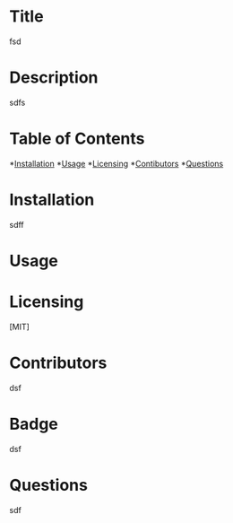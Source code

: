 # Title
fsd
# Description
sdfs
# Table of Contents
*[Installation](#installation)
*[Usage](#usage)
*[Licensing](#license)
*[Contibutors](#contributors)
*[Questions](#questions)
# Installation
sdff
# Usage

# Licensing
[MIT]
# Contributors
dsf
# Badge
dsf
# Questions
sdf